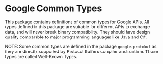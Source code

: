 # Google Common Types
This package contains definitions of common types for Google APIs.
All types defined in this package are suitable for different APIs to
exchange data, and will never break binary compatibility. They should
have design quality comparable to major programming languages like
Java and C#.

NOTE: Some common types are defined in the package `google.protobuf`
as they are directly supported by Protocol Buffers compiler and
runtime. Those types are called Well-Known Types.
